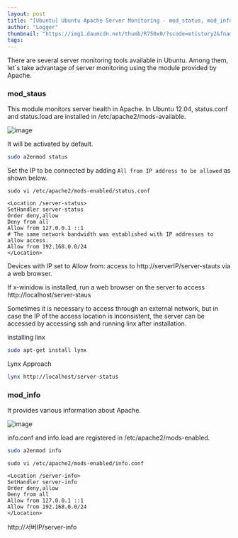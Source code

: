 ```yaml
---
layout: post
title: "[Ubuntu] Ubuntu Apache Server Monitoring - mod_status, mod_info"
author: "Logger"
thumbnail: "https://img1.daumcdn.net/thumb/R750x0/?scode=mtistory2&fname=https%3A%2F%2Ft1.daumcdn.net%2Fcfile%2Ftistory%2F2414A03852155E0730"
tags: 
---
```



There are several server monitoring tools available in Ubuntu. Among them, let`s take advantage of server monitoring using the module provided by Apache.

### mod_staus

This module monitors server health in Apache. In Ubuntu 12.04, status.conf and status.load are installed in /etc/apache2/mods-available.

![image](https://t1.daumcdn.net/cfile/tistory/2414A03852155E0730)

It will be activated by default.

```bash
sudo a2enmod status

```

Set the IP to be connected by adding `All from IP address to be allowed` as shown below.

```undefined
sudo vi /etc/apache2/mods-enabled/status.conf

<Location /server-status>
SetHandler server-status
Order deny,allow
Deny from all
Allow from 127.0.0.1 ::1
# The same network bandwidth was established with IP addresses to allow access.
Allow from 192.168.0.0/24
</Location>

```

Devices with IP set to Allow from: access to http://serverIP/server-stauts via a web browser.

If x-winidow is installed, run a web browser on the server to access http://localhost/server-staus

Sometimes it is necessary to access through an external network, but in case the IP of the access location is inconsistent, the server can be accessed by accessing ssh and running linx after installation.

installing linx

```bash
sudo apt-get install lynx

```

Lynx Approach

```bash
lynx http://localhost/server-status

```

### mod_info

It provides various information about Apache.

![image](https://t1.daumcdn.net/cfile/tistory/215A063352155E3226)

info.conf and info.load are registered in /etc/apache2/mods-enabled.

```bash
sudo a2enmod info

```

```undefined
sudo vi /etc/apache2/mods-enabled/info.conf

<Location /server-info>
SetHandler server-info
Order deny,allow
Deny from all
Allow from 127.0.0.1 ::1
Allow from 192.168.0.0/24
</Location>

```

http://서버IP/server-info